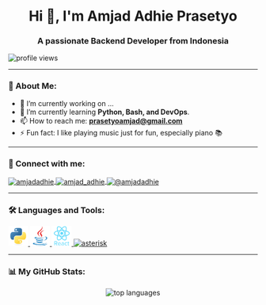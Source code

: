 <h1 align="center">
  Hi 👋, I'm Amjad Adhie Prasetyo
</h1>
<h3 align="center">
  A passionate Backend Developer from Indonesia
</h3>

<p align="left">
  <img src="https://komarev.com/ghpvc/?username=amjadadhie&label=Profile%20views&color=0e75b6&style=flat" alt="profile views" />
</p>

---

### 💬 About Me:
- 🔭 I’m currently working on ...
- 🌱 I’m currently learning **Python, Bash, and DevOps**.
- 📫 How to reach me: **prasetyoamjad@gmail.com**
- ⚡ Fun fact: I like playing music just for fun, especially piano 📚

---

### 🔗 Connect with me:
<p align="left" dir="auto">
  <a href="https://linkedin.com/in/amjadadhie/" rel="nofollow">
    <img align="center" src="https://raw.githubusercontent.com/rahuldkjain/github-profile-readme-generator/master/src/images/icons/Social/linked-in-alt.svg" alt="amjadadhie" height="30" width="40" style="max-width: 100%; height: auto; max-height: 30px;">
  </a>
  <a href="https://instagram.com/amjad_adhie/" rel="nofollow">
    <img align="center" src="https://raw.githubusercontent.com/rahuldkjain/github-profile-readme-generator/master/src/images/icons/Social/instagram.svg" alt="amjad_adhie" height="30" width="40" style="max-width: 100%; height: auto; max-height: 30px;">
  </a>
  <a href="https://medium.com/@amjadadhie" rel="nofollow">
    <img align="center" src="https://raw.githubusercontent.com/rahuldkjain/github-profile-readme-generator/master/src/images/icons/Social/medium.svg" alt="@amjadadhie" height="30" width="40" style="max-width: 100%; height: auto; max-height: 30px;">
  </a>
</p>

---

### 🛠️ Languages and Tools:
<p align="left">
  <a href="https://www.python.org" target="_blank" rel="noreferrer">
    <img src="https://raw.githubusercontent.com/devicons/devicon/master/icons/python/python-original.svg" alt="python" width="40" height="40"/>
  </a>
  <a href="https://www.java.com" target="_blank" rel="noreferrer">
    <img src="https://raw.githubusercontent.com/devicons/devicon/master/icons/java/java-original.svg" alt="java" width="40" height="40"/>
  </a>
  <a href="https://react.dev/" target="_blank" rel="noreferrer">
    <img src="https://raw.githubusercontent.com/devicons/devicon/master/icons/react/react-original-wordmark.svg" alt="react" width="40" height="40"/>
  </a>
  <a href="https://www.asterisk.org/" target="_blank" rel="noreferrer">
    <img src="https://cdn.simpleicons.org/asterisk/E6194B" alt="asterisk" width="40" height="40"/>
  </a>
</p>

---

### 📊 My GitHub Stats:
<p align="center">
  <img align="center" src="https://github-readme-stats.vercel.app/api/top-langs?username=amjadadhie&layout=compact&locale=en&theme=radical" alt="top languages" />
</p>
